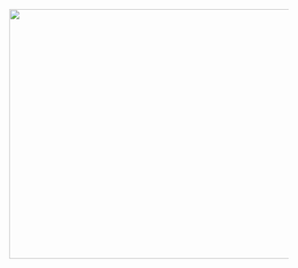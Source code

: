 <img src="https://media.giphy.com/media/3og0IQCfsZXScpvKhi/giphy-downsized.gif" width="650" height="450" align="center" />


<!--

- 🔭 I’m currently working on ...
- 🌱 I’m currently learning ...
- 👯 I’m looking to collaborate on ...
- 🤔 I’m looking for help with ...
- 💬 Ask me about ...
- 📫 How to reach me: ...
- 😄 Pronouns: ...
- ⚡ Fun fact: ...
-->
